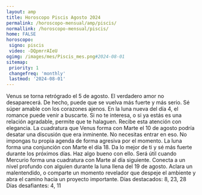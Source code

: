 ```yaml
---
layout: amp
title: Horoscopo Piscis Agosto 2024 
permalink: /horoscopo-mensual/amp/piscis/
normallink: /horoscopo-mensual/piscis/
home: FALSE
horoscopo:
 signo: piscis
 video: -DQpmrrAIeU
ogimg: /images/mes/Piscis_mes.png#2024-08-01
sitemap:
 priority: 1
 changefreq: 'monthly'
 lastmod: '2024-08-01'
---
```



Venus se torna retrógrado el 5 de agosto. El verdadero amor no desaparecerá. De hecho, puede que se vuelva más fuerte y más serio. Sé súper amable con los corazones ajenos. 
En la luna nueva del día 4, el romance puede venir a buscarte. Si no te interesa, o si ya estás es una relación agradable, permite que te halaguen. Recibe esta atención con elegancia. 
La cuadratura que Venus forma con Marte el 10 de agosto podría desatar una discusión que era inminente. No necesitas entrar en eso. No impongas tu propia agenda de forma agresiva por el momento. 
La luna forma una conjunción con Marte el día 18. Da lo mejor de ti y sé más fuerte durante los próximos días. Haz algo bueno con ello. Será útil cuando Mercurio forma una cuadratura con Marte al día siguiente. 
Conecta a un nivel profundo con alguien durante la luna llena del 19 de agosto. Aclara un malentendido, o comparte un momento revelador que despeje el ambiente y abra el camino hacia un proyecto importante. 
Días destacados: 8, 23, 28
Días desafiantes: 4, 11